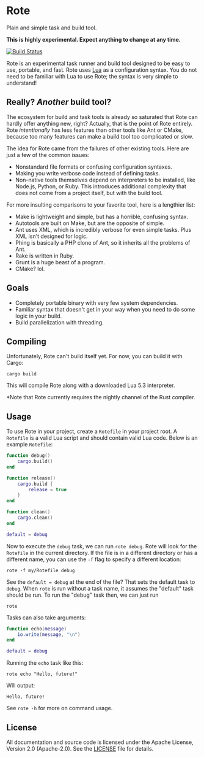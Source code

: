 # Rote
Plain and simple task and build tool.

**This is highly experimental. Expect anything to change at any time.**

[![Build Status](https://img.shields.io/travis/coderstephen/rote.svg?style=flat-square)](https://travis-ci.org/coderstephen/rote)

Rote is an experimental task runner and build tool designed to be easy to use, portable, and fast. Rote uses [Lua](http://www.lua.org) as a configuration syntax. You do not need to be familiar with Lua to use Rote; the syntax is very simple to understand!

## Really? *Another* build tool?
The ecosystem for build and task tools is already so saturated that Rote can hardly offer anything new, right? Actually, that is the point of Rote entirely. Rote *intentionally* has less features than other tools like Ant or CMake, because too many features can make a build tool too complicated or slow.

The idea for Rote came from the failures of other existing tools. Here are just a few of the common issues:

- Nonstandard file formats or confusing configuration syntaxes.
- Making you write verbose code instead of defining tasks.
- Non-native tools themselves depend on interpreters to be installed, like Node.js, Python, or Ruby. This introduces additional complexity that does not come from a project itself, but with the build tool.

For more insulting comparisons to your favorite tool, here is a lengthier list:

- Make is lightweight and simple, but has a horrible, confusing syntax.
- Autotools are built on Make, but are the opposite of simple.
- Ant uses XML, which is incredibly verbose for even simple tasks. Plus XML isn't designed for logic.
- Phing is basically a PHP clone of Ant, so it inherits all the problems of Ant.
- Rake is written in Ruby.
- Grunt is a huge beast of a program.
- CMake? lol.

## Goals
- Completely portable binary with very few system dependencies.
- Familiar syntax that doesn't get in your way when you need to do some logic in your build.
- Build parallelization with threading.

## Compiling
Unfortunately, Rote can't build itself yet. For now, you can build it with Cargo:

    cargo build

This will compile Rote along with a downloaded Lua 5.3 interpreter.

*Note that Rote currently requires the nightly channel of the Rust compiler.

## Usage
To use Rote in your project, create a `Rotefile` in your project root. A `Rotefile` is a valid Lua script and should contain valid Lua code. Below is an example `Rotefile`:

```lua
function debug()
    cargo.build()
end

function release()
    cargo.build {
        release = true
    }
end

function clean()
    cargo.clean()
end

default = debug
```

Now to execute the `debug` task, we can run `rote debug`. Rote will look for the `Rotefile` in the current directory. If the file is in a different directory or has a different name, you can use the `-f` flag to specify a different location:

    rote -f my/Rotefile debug

See the `default = debug` at the end of the file? That sets the default task to `debug`. When `rote` is run without a task name, it assumes the "default" task should be run. To run the "debug" task then, we can just run

    rote

Tasks can also take arguments:

```lua
function echo(message)
    io.write(message, "\n")
end

default = debug
```

Running the `echo` task like this:

    rote echo "Hello, future!"

Will output:

    Hello, future!

See `rote -h` for more on command usage.

## License
All documentation and source code is licensed under the Apache License, Version 2.0 (Apache-2.0). See the [LICENSE](LICENSE) file for details.
